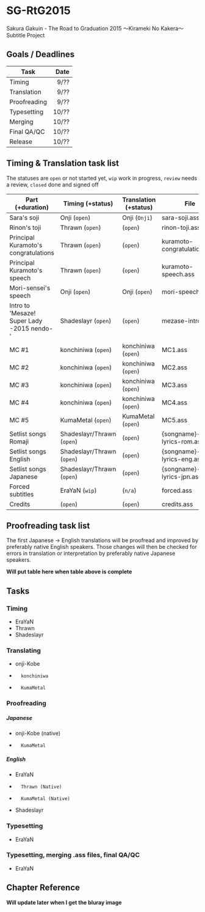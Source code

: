 ﻿SG-RtG2015
==========

Sakura Gakuin - The Road to Graduation 2015 ～Kirameki No Kakera～ Subtitle Project

Goals / Deadlines
-----------------

| Task         | Date |
|--------------|-----:|
| Timing       | 9/?? |
| Translation  | 9/?? |
| Proofreading | 9/?? |
| Typesetting  | 10/?? |
| Merging      | 10/?? |
| Final QA/QC  | 10/?? |
| Release      | 10/?? |

Timing & Translation task list
------------------------------

The statuses are `open` or not started yet, `wip` work in progress, `review` needs a review, `closed` done and signed off

| Part (+duration)                                   | Timing (+status)            | Translation (+status)   | File                               |
|----------------------------------------------------|-----------------------------|-------------------------|------------------------------------|
| Sara's soji                                        | Onji (`open`)               | Onji (`Onji`)           | sara-soji.ass                      |
| Rinon's toji                                       | Thrawn (`open`)             | (`open`)                | rinon-toji.ass                     |
| Principal Kuramoto's congratulations               | Thrawn (`open`)             | (`open`)                | kuramoto-congratulations.ass       |
| Principal Kuramoto's speech                        | Thrawn (`open`)             | (`open`)                | kuramoto-speech.ass                |
| Mori-sensei's speech                               | Onji (`open`)               | Onji (`open`)           | mori-speech.ass                    |
| Intro to 'Mesaze! Super Lady -2015 nendo-'         | Shadeslayr (`open`)         | (`open`)                | mezase-intro.ass                   |
| MC #1                                              | konchiniwa (`open`)         | konchiniwa (`open`)     | MC1.ass                            |
| MC #2                                              | konchiniwa (`open`)         | konchiniwa (`open`)     | MC2.ass                            |
| MC #3                                              | konchiniwa (`open`)         | konchiniwa (`open`)     | MC3.ass                            |
| MC #4                                              | konchiniwa (`open`)         | konchiniwa (`open`)     | MC4.ass                            |
| MC #5                                              | KumaMetal (`open`)          | KumaMetal (`open`)      | MC5.ass                            |
| Setlist songs Romaji                               | Shadeslayr/Thrawn (`open`)  | (`open`)                | {songname}-lyrics-rom.ass          |
| Setlist songs English                              | Shadeslayr/Thrawn (`open`)  | (`open`)                | {songname}-lyrics-eng.ass          |
| Setlist songs Japanese                             | Shadeslayr/Thrawn (`open`)  | (`open`)                | {songname}-lyrics-jpn.ass          |
| Forced subtitles                                   | EraYaN (`wip`)              | (`n/a`)                 | forced.ass                         |
| Credits                                            | (`open`)                    | (`open`)                | credits.ass                        |

Proofreading task list
----------------------

The first Japanese -> English translations will be proofread and improved by preferably native English speakers. Those changes will then be checked for errors in translation or interpretation by preferably native Japanese speakers.

**Will put table here when table above is complete**

Tasks
-----

### Timing

-	EraYaN
-	Thrawn
-	Shadeslayr

### Translating

-	onji-Kobe
-       konchiniwa
-       KumaMetal


### Proofreading

##### Japanese

-	onji-Kobe (native)
-       KumaMetal

##### English

-	EraYaN
-       Thrawn (Native)
-       KumaMetal (Native)
- Shadeslayr

### Typesetting

-	EraYaN

### Typesetting, merging .ass files, final QA/QC

-	EraYaN


Chapter Reference
-----------------

**Will update later when I get the bluray image**

